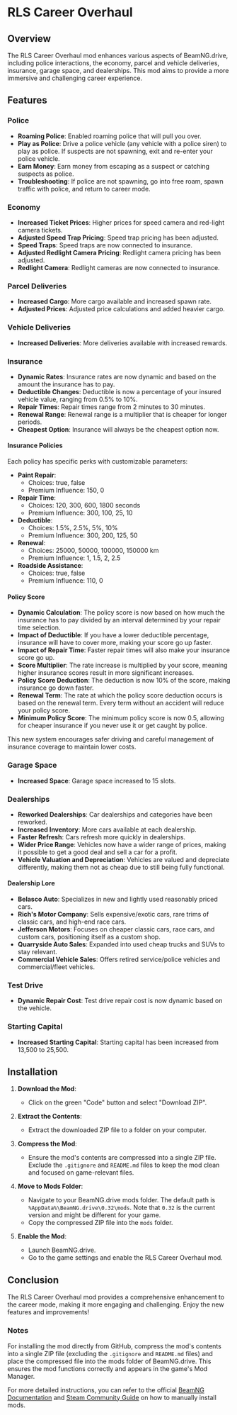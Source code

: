 # RLS Career Overhaul

## Overview

The RLS Career Overhaul mod enhances various aspects of BeamNG.drive, including police interactions, the economy, parcel and vehicle deliveries, insurance, garage space, and dealerships. This mod aims to provide a more immersive and challenging career experience.

## Features

### Police

- **Roaming Police**: Enabled roaming police that will pull you over.
- **Play as Police**: Drive a police vehicle (any vehicle with a police siren) to play as police. If suspects are not spawning, exit and re-enter your police vehicle.
- **Earn Money**: Earn money from escaping as a suspect or catching suspects as police.
- **Troubleshooting**: If police are not spawning, go into free roam, spawn traffic with police, and return to career mode.

### Economy

- **Increased Ticket Prices**: Higher prices for speed camera and red-light camera tickets.
- **Adjusted Speed Trap Pricing**: Speed trap pricing has been adjusted.
- **Speed Traps**: Speed traps are now connected to insurance.
- **Adjusted Redlight Camera Pricing**: Redlight camera pricing has been adjusted.
- **Redlight Camera**: Redlight cameras are now connected to insurance.

### Parcel Deliveries

- **Increased Cargo**: More cargo available and increased spawn rate.
- **Adjusted Prices**: Adjusted price calculations and added heavier cargo.

### Vehicle Deliveries

- **Increased Deliveries**: More deliveries available with increased rewards.

### Insurance

- **Dynamic Rates**: Insurance rates are now dynamic and based on the amount the insurance has to pay.
- **Deductible Changes**: Deductible is now a percentage of your insured vehicle value, ranging from 0.5% to 10%.
- **Repair Times**: Repair times range from 2 minutes to 30 minutes.
- **Renewal Range**: Renewal range is a multiplier that is cheaper for longer periods.
- **Cheapest Option**: Insurance will always be the cheapest option now.

#### Insurance Policies

Each policy has specific perks with customizable parameters:

- **Paint Repair**:
  - Choices: true, false
  - Premium Influence: 150, 0
- **Repair Time**:
  - Choices: 120, 300, 600, 1800 seconds
  - Premium Influence: 300, 100, 25, 10
- **Deductible**:
  - Choices: 1.5%, 2.5%, 5%, 10%
  - Premium Influence: 300, 200, 125, 50
- **Renewal**:
  - Choices: 25000, 50000, 100000, 150000 km
  - Premium Influence: 1, 1.5, 2, 2.5
- **Roadside Assistance**:
  - Choices: true, false
  - Premium Influence: 110, 0

#### Policy Score

- **Dynamic Calculation**: The policy score is now based on how much the insurance has to pay divided by an interval determined by your repair time selection.
- **Impact of Deductible**: If you have a lower deductible percentage, insurance will have to cover more, making your score go up faster.
- **Impact of Repair Time**: Faster repair times will also make your insurance score go up.
- **Score Multiplier**: The rate increase is multiplied by your score, meaning higher insurance scores result in more significant increases.
- **Policy Score Deduction**: The deduction is now 10% of the score, making insurance go down faster.
- **Renewal Term**: The rate at which the policy score deduction occurs is based on the renewal term. Every term without an accident will reduce your policy score.
- **Minimum Policy Score**: The minimum policy score is now 0.5, allowing for cheaper insurance if you never use it or get caught by police.

This new system encourages safer driving and careful management of insurance coverage to maintain lower costs.

### Garage Space

- **Increased Space**: Garage space increased to 15 slots.

### Dealerships

- **Reworked Dealerships**: Car dealerships and categories have been reworked.
- **Increased Inventory**: More cars available at each dealership.
- **Faster Refresh**: Cars refresh more quickly in dealerships.
- **Wider Price Range**: Vehicles now have a wider range of prices, making it possible to get a good deal and sell a car for a profit.
- **Vehicle Valuation and Depreciation**: Vehicles are valued and depreciate differently, making them not as cheap due to still being fully functional.

#### Dealership Lore

- **Belasco Auto**: Specializes in new and lightly used reasonably priced cars.
- **Rich's Motor Company**: Sells expensive/exotic cars, rare trims of classic cars, and high-end race cars.
- **Jefferson Motors**: Focuses on cheaper classic cars, race cars, and custom cars, positioning itself as a custom shop.
- **Quarryside Auto Sales**: Expanded into used cheap trucks and SUVs to stay relevant.
- **Commercial Vehicle Sales**: Offers retired service/police vehicles and commercial/fleet vehicles.

### Test Drive

- **Dynamic Repair Cost**: Test drive repair cost is now dynamic based on the vehicle.

### Starting Capital

- **Increased Starting Capital**: Starting capital has been increased from 13,500 to 25,500.

## Installation

1. **Download the Mod**:
   - Click on the green "Code" button and select "Download ZIP".

2. **Extract the Contents**:
   - Extract the downloaded ZIP file to a folder on your computer.

3. **Compress the Mod**:
   - Ensure the mod's contents are compressed into a single ZIP file. Exclude the `.gitignore` and `README.md` files to keep the mod clean and focused on game-relevant files.

4. **Move to Mods Folder**:
   - Navigate to your BeamNG.drive mods folder. The default path is `%AppData%\BeamNG.drive\0.32\mods`. Note that `0.32` is the current version and might be different for your game.
   - Copy the compressed ZIP file into the `mods` folder.

5. **Enable the Mod**:
   - Launch BeamNG.drive.
   - Go to the game settings and enable the RLS Career Overhaul mod.

## Conclusion

The RLS Career Overhaul mod provides a comprehensive enhancement to the career mode, making it more engaging and challenging. Enjoy the new features and improvements!

### Notes

For installing the mod directly from GitHub, compress the mod's contents into a single ZIP file (excluding the `.gitignore` and `README.md` files) and place the compressed file into the mods folder of BeamNG.drive. This ensures the mod functions correctly and appears in the game's Mod Manager.

For more detailed instructions, you can refer to the official [BeamNG Documentation](https://documentation.beamng.com/tutorials/mods/installing-mods/) and [Steam Community Guide](https://steamcommunity.com/sharedfiles/filedetails/?id=2918556246) on how to manually install mods.